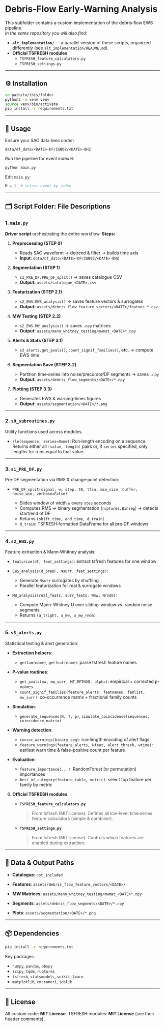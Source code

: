 # Debris‐Flow Early‐Warning Analysis

This subfolder contains a custom implementation of the debris‐flow EWS pipeline.  
_In the same repository you will also find:_
- **`alt_implementation/`** — a parallel version of these scripts, organized differently (see `alt_implementation/README.md`).  
- **Official TSFRESH modules**:  
  - `TSFRESH_feature_calculators.py`  
  - `TSFRESH_settings.py`  

---

## ⚙️ Installation

```bash
cd path/to/this/folder
python3 -m venv venv
source venv/bin/activate
pip install -r requirements.txt
````

---

## 📖 Usage

Ensure your SAC data lives under:

```
data/df_data/<DATE>-DF/IGB02/<DATE>-BHZ
```

Run the pipeline for event index `M`:

```bash
python main.py
```

Edit `main.py`:

```python
M = 1  # select event by index
```

---

## 🗂️ Script Folder: File Descriptions

### 1. `main.py`

**Driver script** orchestrating the entire workflow.
**Steps:**

1. **Preprocessing (STEP 0)**

   * Reads SAC waveform → detrend & filter → builds time axis
   * **Input:** `data/df_data/<DATE>-DF/IGB02/<DATE>-BHZ`
2. **Segmentation (STEP 1)**

   * `s1_PRE_DF.PRE_DF_split()` → saves catalogue CSV
   * **Output:** `assets/catalogue_<DATE>.csv`
3. **Featurization (STEP 2.1)**

   * `s2_EWS.EWS_analysis()` → saves feature vectors & surrogates
   * **Output:** `assets/debris_flow_feature_vectors/<DATE>/featvec_*.csv`
4. **MW Testing (STEP 2.2)**

   * `s2_EWS.MW_analysis()` → saves `.npy` matrices
   * **Output:** `assets/mann_whitney_testing/mwmat_<DATE>*.npy`
5. **Alerts & Stats (STEP 3.1)**

   * `s3_alerts.get_pvals()`, `count_signif_families()`, etc. → compute EWS time
6. **Segmentation Save (STEP 3.2)**

   * Partition time‐series into noise/precursor/DF segments → saves `.npy`
   * **Output:** `assets/debris_flow_segments/<DATE>/*.npy`
7. **Plotting (STEP 3.3)**

   * Generates EWS & warning‐times figures
   * **Output:** `assets/segmentation/<DATE>/*.png`

---

### 2. `s0_subroutines.py`

Utility functions used across modules.

* `rle(sequence, series=None)`:
  Run‐length encoding on a sequence. Returns either all `(value, length)` pairs or, if `series` specified, only lengths for runs equal to that value.

---

### 3. `s1_PRE_DF.py`

Pre‐DF segmentation via RMS & change‐point detection:

* `PRE_DF_split(signal, w, step, t0, tfin, min_size, buffer, noise_win, verbose=False)`

  * Slides window of width `w` every `step` seconds
  * Computes RMS → binary segmentation (`ruptures.Binseg`) → detects start/end of DF
  * Returns `(shift_time, end_time, d_train)`
  * `d_train`: TSFRESH‐formatted DataFrame for all pre‐DF windows

---

### 4. `s2_EWS.py`

Feature extraction & Mann‐Whitney analysis:

* `featurize(df, feat_settings)`: extract tsfresh features for one window
* `EWS_analysis(d_preDF, Nsurr, feat_settings)`:

  * Generate `Nsurr` surrogates by shuffling
  * Parallel featurization for real & surrogate windows
* `MW_analysis(real_feats, surr_feats, Wmw, Nrndm)`:

  * Compute Mann–Whitney U over sliding-window vs. random noise segments
  * Returns `(a_tright, a_mw, a_mw_rndm)`

---

### 5. `s3_alerts.py`

Statistical testing & alert generation:

* **Extraction helpers**:

  * `getfam(name)`, `getfeat(name)`: parse tsfresh feature names
* **P-value routines**:

  * `get_pvals(mw, mw_surr, MT_METHOD, alpha)`: empirical + corrected p-values
  * `count_signif_families(feature_alerts, featnames, famlist, mw_surr)`: co-occurrence matrix + fractional family counts
* **Simulation**:

  * `generate_sequences(N, T, p)`, `simulate_coincidence(sequences, coincidence_matrix)`
* **Warning detection**:

  * `consec_warnings(binary_seq)`: run‐length encoding of alert flags
  * `feature_warnings(feature_alerts, Nfeat, alert_thresh, wtime)`: earliest warn time & false-positive count per feature
* **Evaluation**:

  * `feature_importance(...)`: RandomForest (or permutation) importances
  * `best_of_category(feature_table, metric)`: select top feature per family by metric
  
6. **Official TSFRESH modules**

   * **`TSFRESH_feature_calculators.py`**

     > From tsfresh (MIT license). Defines all low-level time‐series feature calculators (simple & combiner).
   * **`TSFRESH_settings.py`**

     > From tsfresh (MIT license). Controls which features are enabled during extraction.

---

## 🔗 Data & Output Paths

* **Catalogue**:
  `not_included`

* **Features**:
  `assets/debris_flow_feature_vectors/<DATE>/`

* **MW Matrices**:
  `assets/mann_whitney_testing/mwmat_<DATE>*.npy`

* **Segments**:
  `assets/debris_flow_segments/<DATE>/*.npy`

* **Plots**:
  `assets/segmentation/<DATE>/*.png`

---

## 📦 Dependencies

```bash
pip install -r requirements.txt
```

Key packages:

* `numpy`, `pandas`, `obspy`
* `scipy`, `tqdm`, `ruptures`
* `tsfresh`, `statsmodels`, `scikit-learn`
* `matplotlib`, `cmcrameri`, `joblib`

---

## 📜 License

All custom code: **MIT License**.
TSFRESH modules: **MIT License** (see their header comments).

```
```
